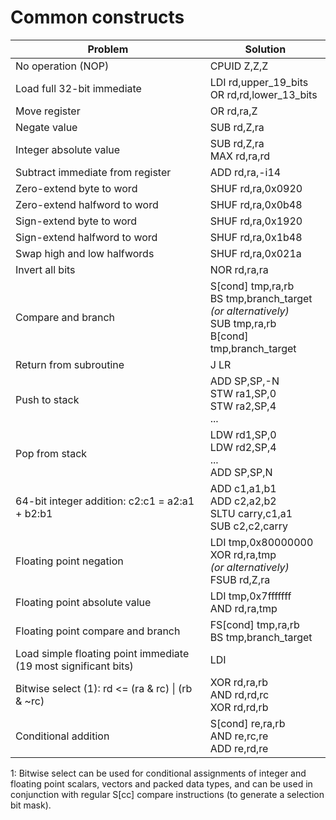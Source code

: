 # Common constructs

| Problem | Solution |
|---|---|
| No operation (NOP) | CPUID Z,Z,Z |
| Load full 32-bit immediate | LDI rd,upper\_19\_bits<br>OR rd,rd,lower\_13\_bits |
| Move register | OR rd,ra,Z |
| Negate value | SUB rd,Z,ra |
| Integer absolute value | SUB rd,Z,ra<br>MAX rd,ra,rd |
| Subtract immediate from register | ADD rd,ra,-i14 |
| Zero-extend byte to word | SHUF rd,ra,0x0920 |
| Zero-extend halfword to word | SHUF rd,ra,0x0b48 |
| Sign-extend byte to word | SHUF rd,ra,0x1920 |
| Sign-extend halfword to word | SHUF rd,ra,0x1b48 |
| Swap high and low halfwords | SHUF rd,ra,0x021a |
| Invert all bits | NOR rd,ra,ra |
| Compare and branch | S[cond] tmp,ra,rb<br>BS tmp,branch\_target<br>*(or alternatively)*<br>SUB tmp,ra,rb<br>B[cond] tmp,branch\_target |
| Return from subroutine | J LR |
| Push to stack | ADD SP,SP,-N<br>STW ra1,SP,0<br>STW ra2,SP,4<br>... |
| Pop from stack | LDW rd1,SP,0<br>LDW rd2,SP,4<br>...<br>ADD SP,SP,N |
| 64-bit integer addition: c2:c1 = a2:a1 + b2:b1 | ADD c1,a1,b1<br>ADD c2,a2,b2<br>SLTU carry,c1,a1<br>SUB c2,c2,carry |
| Floating point negation | LDI tmp,0x80000000<br>XOR rd,ra,tmp<br>*(or alternatively)*<br>FSUB rd,Z,ra |
| Floating point absolute value | LDI tmp,0x7fffffff<br>AND rd,ra,tmp |
| Floating point compare and branch | FS[cond] tmp,ra,rb<br>BS tmp,branch\_target |
| Load simple floating point immediate (19 most significant bits) | LDI |
| Bitwise select (1): rd <= (ra & rc) \| (rb & ~rc) | XOR rd,ra,rb<br>AND rd,rd,rc<br>XOR rd,rd,rb |
| Conditional addition | S[cond] re,ra,rb<br>AND re,rc,re<br>ADD re,rd,re |

1: Bitwise select can be used for conditional assignments of integer and floating point scalars, vectors and packed data types, and can be used in conjunction with regular S[cc] compare instructions (to generate a selection bit mask).
